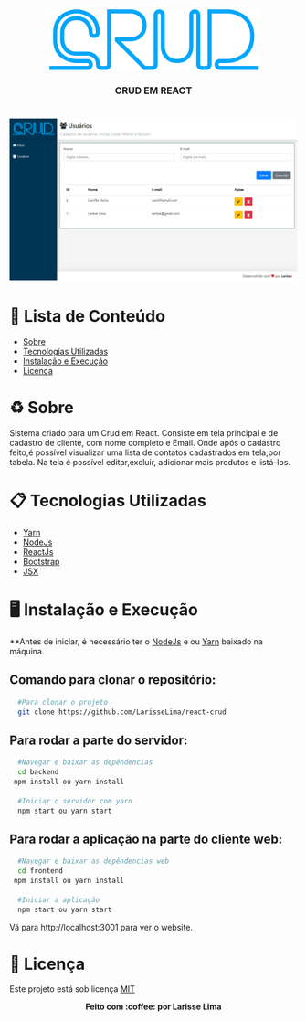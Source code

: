 <div align="center">
  <img src=".github/logo.png">
</div>

<h3 align="center"> CRUD EM REACT


<h1 align="center">
    <img src=".github/crud-react.png">
</h1>


# :pushpin: Lista de Conteúdo 
* [Sobre](#recycle-sobre)
* [Tecnologias Utilizadas](#clipboard-tecnologias-utilizadas)
* [Instalação e Execução](#desktop_computer-instalação-e-execução)
* [Licença](#scroll-licença)


# :recycle: Sobre
Sistema criado para um Crud em React. Consiste em tela principal e de cadastro de cliente, com nome completo e Email. Onde após o cadastro feito,é possível visualizar uma lista de contatos cadastrados em tela,por tabela. Na tela é possível editar,excluir, adicionar mais produtos e listá-los.

# :clipboard: Tecnologias Utilizadas
* [Yarn](https://yarnpkg.com/)
* [NodeJs](https://nodejs.org/en/)
* [ReactJs](https://reactjs.org/)
* [Bootstrap](https://getbootstrap.com/)
* [JSX](https://pt-br.reactjs.org/docs/introducing-jsx.html)



# :desktop_computer: Instalação e Execução
**Antes de iniciar, é necessário ter o [NodeJs](https://nodejs.org/en/) e ou [Yarn](https://yarnpkg.com/) baixado na máquina.

## Comando para clonar o repositório: 
```bash
  #Para clonar o projeto
  git clone https://github.com/LarisseLima/react-crud
```
## Para rodar a parte do servidor:
```bash
  #Navegar e baixar as depêndencias
  cd backend
 npm install ou yarn install

  #Iniciar o servidor com yarn
  npm start ou yarn start
```

## Para rodar a aplicação na parte do cliente web:
```bash
  #Navegar e baixar as depêndencias web
  cd frontend
 npm install ou yarn install
  
  #Iniciar a aplicação
  npm start ou yarn start
```
Vá para http://localhost:3001 para ver o website.


# :scroll: Licença
Este projeto está sob licença [MIT](https://github.com/LarisseLima/react-crud/blob/master/LICENSE)


<p align="center"><b>Feito com 	:coffee: por Larisse Lima</b></p>
